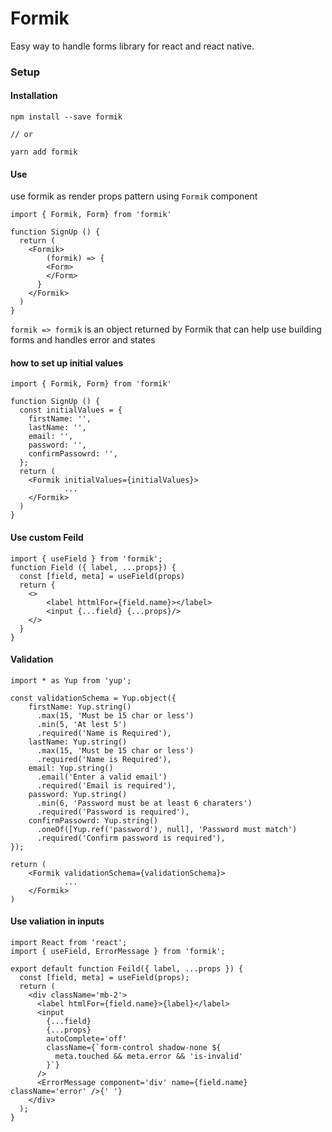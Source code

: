 # Formik

Easy way to handle forms library for react and react native.

### Setup

#### Installation

```shell
npm install --save formik

// or

yarn add formik
```

#### Use

use formik as render props pattern using `Formik` component

```react
import { Formik, Form} from 'formik'

function SignUp () {
  return (
  	<Formik>
    	(formik) => {
        <Form>
        </Form>
      }
    </Formik>
  )
}
```

`formik => formik` is an object returned by Formik that can help use building forms and handles error and states

#### how to set up initial values

```react
import { Formik, Form} from 'formik'

function SignUp () {
  const initialValues = {
    firstName: '',
    lastName: '',
    email: '',
    password: '',
    confirmPassowrd: '',
  };
  return (
  	<Formik initialValues={initialValues}>
			...
    </Formik>
  )
}
```

#### Use custom Feild

```react
import { useField } from 'formik';
function Field ({ label, ...props}) {
  const [field, meta] = useField(props)
  return {
    <>
    	<label httmlFor={field.name}></label>
    	<input {...field} {...props}/>
    </>
  }
}
```

#### Validation

```react
import * as Yup from 'yup';

const validationSchema = Yup.object({
    firstName: Yup.string()
      .max(15, 'Must be 15 char or less')
      .min(5, 'At lest 5')
      .required('Name is Required'),
    lastName: Yup.string()
      .max(15, 'Must be 15 char or less')
      .required('Name is Required'),
    email: Yup.string()
      .email('Enter a valid email')
      .required('Email is required'),
    password: Yup.string()
      .min(6, 'Password must be at least 6 charaters')
      .required('Password is required'),
    confirmPassowrd: Yup.string()
      .oneOf([Yup.ref('password'), null], 'Password must match')
      .required('Confirm password is required'),
});

return (
  	<Formik validationSchema={validationSchema}>
			...
    </Formik>
)
```

#### Use valiation in inputs

```react
import React from 'react';
import { useField, ErrorMessage } from 'formik';

export default function Feild({ label, ...props }) {
  const [field, meta] = useField(props);
  return (
    <div className='mb-2'>
      <label htmlFor={field.name}>{label}</label>
      <input
        {...field}
        {...props}
        autoComplete='off'
        className={`form-control shadow-none ${
          meta.touched && meta.error && 'is-invalid'
        }`}
      />
      <ErrorMessage component='div' name={field.name} className='error' />{' '}
    </div>
  );
}

```

